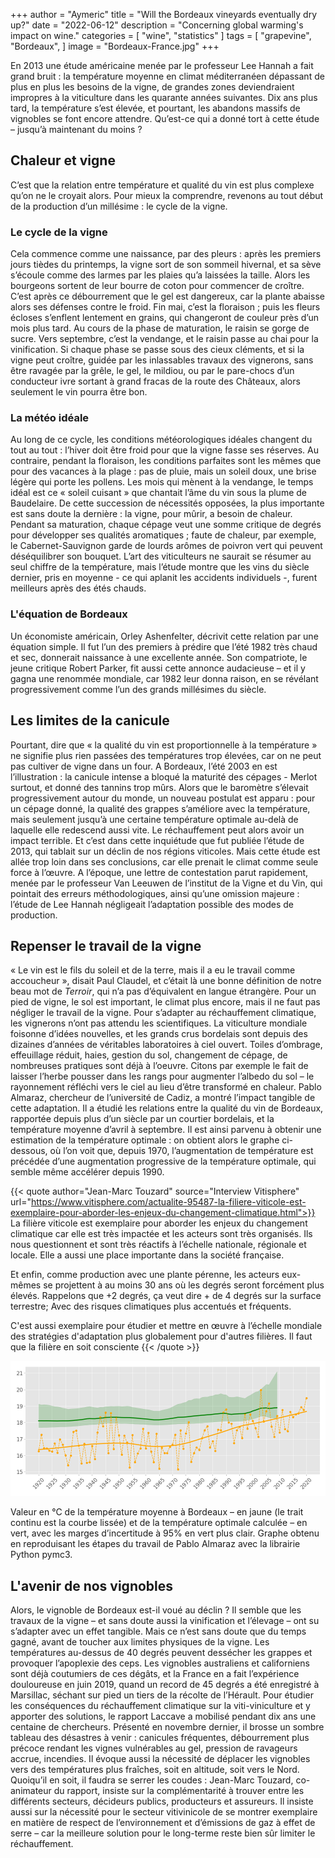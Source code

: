 +++
author = "Aymeric"
title = "Will the Bordeaux vineyards eventually dry up?"
date = "2022-06-12"
description = "Concerning global warming's impact on wine."
categories = [
    "wine",
    "statistics"
]
tags = [
    "grapevine",
    "Bordeaux",
]
image = "Bordeaux-France.jpg"
+++

En 2013 une étude américaine menée par le professeur Lee Hannah a fait grand bruit : la température moyenne en climat méditerranéen dépassant de plus en plus les besoins de la vigne, de grandes zones deviendraient impropres à la viticulture dans les quarante années suivantes. Dix ans plus tard, la température s’est élevée, et pourtant, les abandons massifs de vignobles se font encore attendre. Qu’est-ce qui a donné tort à cette étude – jusqu’à maintenant du moins ?

## Chaleur et vigne

C’est que la relation entre température et qualité du vin est plus complexe qu’on ne le croyait alors. Pour mieux la comprendre, revenons au tout début de la production d’un millésime : le cycle de la vigne.

### Le cycle de la vigne

Cela commence comme une naissance, par des pleurs : après les premiers jours tièdes du printemps, la vigne sort de son sommeil hivernal, et sa sève s’écoule comme des larmes par les plaies qu’a laissées la taille. Alors les bourgeons sortent de leur bourre de coton pour commencer de croître. C’est après ce débourrement que le gel est dangereux, car la plante abaisse alors ses défenses contre le froid. Fin mai, c’est la floraison ; puis les fleurs écloses s’enflent lentement en grains, qui changeront de couleur près d’un mois plus tard. Au cours de la phase de maturation, le raisin se gorge de sucre. Vers septembre, c’est la vendange, et le raisin passe au chai pour la vinification. Si chaque phase se passe sous des cieux cléments, et si la vigne peut croître, guidée par les inlassables travaux des vignerons, sans être ravagée par la grêle, le gel, le mildiou, ou par le pare-chocs d’un conducteur ivre sortant à grand fracas de la route des Châteaux, alors seulement le vin pourra être bon.

### La météo idéale

Au long de ce cycle, les conditions météorologiques idéales changent du tout au tout : l’hiver doit être froid pour que la vigne fasse ses réserves. Au contraire, pendant la floraison, les conditions parfaites sont les mêmes que pour des vacances à la plage : pas de pluie, mais un soleil doux, une brise légère qui porte les pollens. Les mois qui mènent à la vendange, le temps idéal est ce « soleil cuisant » que chantait l’âme du vin sous la plume de Baudelaire.
De cette succession de nécessités opposées, la plus importante est sans doute la dernière : la vigne, pour mûrir, a besoin de chaleur. Pendant sa maturation, chaque cépage veut une somme critique de degrés pour développer ses qualités aromatiques ; faute de chaleur, par exemple, le Cabernet-Sauvignon garde de lourds arômes de poivron vert qui peuvent déséquilibrer son bouquet. L’art des viticulteurs ne saurait se résumer au seul chiffre de la température, mais l’étude montre que les vins du siècle dernier, pris en moyenne - ce qui aplanit les accidents individuels -, furent meilleurs après des étés chauds.

### L'équation de Bordeaux

Un économiste américain, Orley Ashenfelter, décrivit cette relation par une équation simple. Il fut l’un des premiers à prédire que l’été 1982 très chaud et sec, donnerait naissance à une excellente année. Son compatriote, le jeune critique Robert Parker, fit aussi cette annonce audacieuse – et il y gagna une renommée mondiale, car 1982 leur donna raison, en se révélant progressivement comme l’un des grands millésimes du siècle. 

## Les limites de la canicule

Pourtant, dire que « la qualité du vin est proportionnelle à la température » ne signifie plus rien passées des températures trop élevées, car on ne peut pas cultiver de vigne dans un four. A Bordeaux, l’été 2003 en est l’illustration : la canicule intense a bloqué la maturité des cépages - Merlot surtout, et donné des tannins trop mûrs.
Alors que le baromètre s’élevait progressivement autour du monde, un nouveau postulat est apparu : pour un cépage donné, la qualité des grappes s’améliore avec la température, mais seulement jusqu’à une certaine température optimale au-delà de laquelle elle redescend aussi vite. Le réchauffement peut alors avoir un impact terrible. Et c’est dans cette inquiétude que fut publiée l’étude de 2013, qui tablait sur un déclin de nos régions viticoles. Mais cette étude est allée trop loin dans ses conclusions, car elle prenait le climat comme seule force à l’œuvre. A l’époque, une lettre de contestation parut rapidement, menée par le professeur Van Leeuwen de l’institut de la Vigne et du Vin, qui pointait des erreurs méthodologiques, ainsi qu’une omission majeure : l’étude de Lee Hannah négligeait l’adaptation possible des modes de production.

## Repenser le travail de la vigne

« Le vin est le fils du soleil et de la terre, mais il a eu le travail comme accoucheur », disait Paul Claudel, et c’était là une bonne définition de notre beau mot de _Terroir_, qui n’a pas d’équivalent en langue étrangère. Pour un pied de vigne, le sol est important, le climat plus encore, mais il ne faut pas négliger le travail de la vigne. Pour s’adapter au réchauffement climatique, les vignerons n’ont pas attendu les scientifiques. La viticulture mondiale foisonne d’idées nouvelles, et les grands crus bordelais sont depuis des dizaines d’années de véritables laboratoires à ciel ouvert. Toiles d’ombrage, effeuillage réduit, haies, gestion du sol, changement de cépage, de nombreuses pratiques sont déjà à l’oeuvre. Citons par exemple le fait de laisser l’herbe pousser dans les rangs pour augmenter l’albedo du sol – le rayonnement réfléchi vers le ciel au lieu d’être transformé en chaleur.
Pablo Almaraz, chercheur de l’université de Cadiz, a montré l’impact tangible de cette adaptation. Il a étudié les relations entre la qualité du vin de Bordeaux, rapportée depuis plus d’un siècle par un courtier bordelais, et la température moyenne d’avril à septembre. Il est ainsi parvenu à obtenir une estimation de la température optimale : on obtient alors le graphe ci-dessous, où l’on voit que, depuis 1970, l’augmentation de température est précédée d’une augmentation progressive de la température optimale, qui semble même accélérer depuis 1990.

{{< quote author="Jean-Marc Touzard" source="Interview Vitisphere" url="https://www.vitisphere.com/actualite-95487-la-filiere-viticole-est-exemplaire-pour-aborder-les-enjeux-du-changement-climatique.html">}}
 La filière viticole est exemplaire pour aborder les enjeux du changement climatique car elle est très impactée et les acteurs sont très organisés.  Ils nous questionnent et sont très réactifs à l’échelle nationale, régionale et locale. Elle a aussi une place  importante dans la société française.

Et enfin, comme production avec une plante pérenne, les acteurs eux-mêmes se projettent à au moins 30 ans où les degrés seront forcément plus élevés. Rappelons que +2 degrés, ça veut dire + de 4 degrés sur la surface terrestre; Avec des risques climatiques plus accentués et fréquents.

C'est aussi  exemplaire pour étudier et  mettre en œuvre à l’échelle mondiale des stratégies d'adaptation plus globalement pour d'autres filières. Il faut que la filière en soit consciente
{{< /quote >}}

![almaraz](Almaraz.png)


Valeur en °C de la température moyenne à Bordeaux – en jaune (le trait continu est la courbe lissée) et de la température optimale calculée – en vert, avec les marges d’incertitude à 95% en vert plus clair. Graphe obtenu en reproduisant les étapes du travail de Pablo Almaraz avec la librairie Python pymc3.

## L'avenir de nos vignobles

Alors, le vignoble de Bordeaux est-il voué au déclin ? Il semble que les travaux de la vigne – et sans doute aussi la vinification et l’élevage – ont su s’adapter avec un effet tangible. Mais ce n’est sans doute que du temps gagné, avant de toucher aux limites physiques de la vigne. Les températures au-dessus de 40 degrés peuvent dessécher les grappes et provoquer l’apoplexie des ceps. Les vignobles australiens et californiens sont déjà coutumiers de ces dégâts, et la France en a fait l’expérience douloureuse en juin 2019, quand un record de 45 degrés a été enregistré à Marsillac, séchant sur pied un tiers de la récolte de l’Hérault.
Pour étudier les conséquences du réchauffement climatique sur la viti-viniculture et y apporter des solutions, le rapport Laccave a mobilisé pendant dix ans une centaine de chercheurs. Présenté en novembre dernier, il brosse un sombre tableau des désastres à venir : canicules fréquentes, débourrement plus précoce rendant les vignes vulnérables au gel, pression de ravageurs accrue, incendies. Il évoque aussi la nécessité de déplacer les vignobles vers des températures plus fraîches, soit en altitude, soit vers le Nord. Quoiqu’il en soit, il faudra se serrer les coudes : Jean-Marc Touzard, co-animateur du rapport, insiste sur la complémentarité à trouver entre les différents secteurs, décideurs publics, producteurs et assureurs. Il insiste aussi sur la nécessité pour le secteur vitivinicole de se montrer exemplaire en matière de respect de l’environnement et d’émissions de gaz à effet de serre – car la meilleure solution pour le long-terme reste bien sûr limiter le réchauffement.
